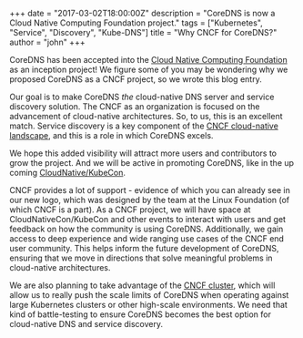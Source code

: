 +++
date = "2017-03-02T18:00:00Z"
description = "CoreDNS is now a Cloud Native Computing Foundation project."
tags = ["Kubernetes", "Service", "Discovery", "Kube-DNS"]
title = "Why CNCF for CoreDNS?"
author = "john"
+++

CoreDNS has been accepted into the [Cloud Native Computing Foundation](https://cncf.io) as an
inception project! We figure some of you may be wondering why we proposed CoreDNS as a CNCF
project, so we wrote this blog entry.

Our goal is to make CoreDNS *the* cloud-native DNS server and service discovery solution. The
CNCF as an organization is focused on the advancement of cloud-native architectures. So, to us,
this is an excellent match. Service discovery is a key component of the [CNCF cloud-native landscape](https://raw.githubusercontent.com/cncf/landscape/master/landscape/CloudNativeLandscape_v0.9.3.jpg), and this is
a role in which CoreDNS excels.

We hope this added visibility will attract more users and contributors to grow the project. And we
will be active in promoting CoreDNS, like in the up coming
[CloudNative/KubeCon](http://events.linuxfoundation.org/events/cloudnativecon-and-kubecon-europe).

CNCF provides a lot of support - evidence of which you can already see in our new logo, which was
designed by the team at the Linux Foundation (of which CNCF is a part). As a CNCF project, we will
have space at CloudNativeCon/KubeCon and other events to interact with users and get feedback on
how the community is using CoreDNS. Additionally, we gain access to deep experience and wide ranging use
cases of the CNCF end user community. This helps inform the future development of CoreDNS, ensuring
that we move in directions that solve meaningful problems in cloud-native architectures.

We are also planning to take advantage of the [CNCF cluster](https://www.cncf.io/cluster), which will
allow us to really push the scale limits of CoreDNS when operating against large Kubernetes clusters
or other high-scale environments. We need that kind of battle-testing to ensure CoreDNS becomes the
best option for cloud-native DNS and service discovery.
